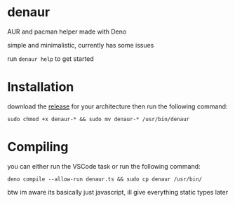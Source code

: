 # denaur
AUR and pacman helper made with Deno

simple and minimalistic, currently has some issues

run ``denaur help`` to get started

# Installation
download the [release](https://github.com/raxracks/denaur/releases) for your architecture then run the following command:
```
sudo chmod +x denaur-* && sudo mv denaur-* /usr/bin/denaur
```

# Compiling
you can either run the VSCode task or run the following command:
```
deno compile --allow-run denaur.ts && sudo cp denaur /usr/bin/
```  
  
  
btw im aware its basically just javascript, ill give everything static types later
